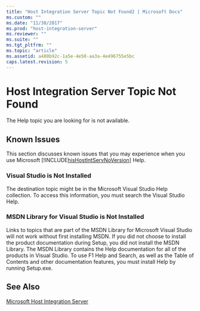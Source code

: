 ```yaml
---
title: "Host Integration Server Topic Not Found2 | Microsoft Docs"
ms.custom: ""
ms.date: "11/30/2017"
ms.prod: "host-integration-server"
ms.reviewer: ""
ms.suite: ""
ms.tgt_pltfrm: ""
ms.topic: "article"
ms.assetid: a480b92c-1a5e-4e50-aa3a-4e496755e5bc
caps.latest.revision: 5
---
```

# Host Integration Server Topic Not Found
The Help topic you are looking for is not available.  
  
## Known Issues  
 This section discusses known issues that you may experience when you use Microsoft [!INCLUDE[hisHostIntServNoVersion](../includes/hishostintservnoversion-md.md)] Help.  
  
### Visual Studio is Not Installed  
 The destination topic might be in the Microsoft Visual Studio Help collection. To access this information, you must search the Visual Studio Help.  
  
### MSDN Library for Visual Studio is Not Installed  
 Links to topics that are part of the MSDN Library for Microsoft Visual Studio will not work without first installing MSDN. If you did not choose to install the product documentation during Setup, you did not install the MSDN Library. The MSDN Library contains the Help documentation for all of the products in Visual Studio. To use F1 Help and Search, as well as the Table of Contents and other documentation features, you must install Help by running Setup.exe.  
  
## See Also  
 [Microsoft Host Integration Server](../HIS2010/microsoft-host-integration-server2.md)